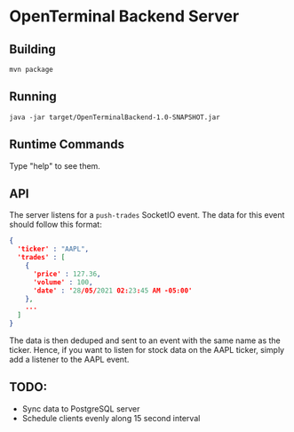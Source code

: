 # OpenTerminal Backend Server

## Building
`mvn package`

## Running
`java -jar target/OpenTerminalBackend-1.0-SNAPSHOT.jar`

## Runtime Commands
Type "help" to see them.

## API
The server listens for a `push-trades` SocketIO event. The data for this event should follow this format:
```json
{
  'ticker' : "AAPL",
  'trades' : [
    {
      'price' : 127.36,
      'volume' : 100,
      'date' : '28/05/2021 02:23:45 AM -05:00'
    },
    ...
  ]
}
```
The data is then deduped and sent to an event with the same name as the ticker.
Hence, if you want to listen for stock data on the AAPL ticker, simply add a listener to the AAPL event.

## TODO:

 - Sync data to PostgreSQL server
 - Schedule clients evenly along 15 second interval